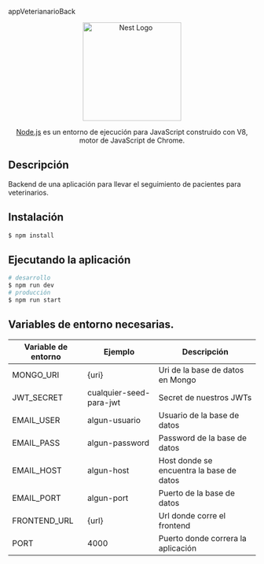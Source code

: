  appVeterianarioBack
<p align="center">
  <a href="https://nodejs.org/es/" target="blank"><img src="https://upload.wikimedia.org/wikipedia/commons/d/d9/Node.js_logo.svg" width="200" alt="Nest Logo" /></a>
</p>



  <p align="center"> <a href="http://nodejs.org" target="_blank">Node.js</a> es un entorno de ejecución para JavaScript construido con V8, motor de JavaScript de Chrome.</p>
    <p align="center">

## Descripción

Backend de una aplicación para llevar el seguimiento de pacientes para veterinarios.

## Instalación

```bash
$ npm install
```

## Ejecutando la aplicación

```bash
# desarrollo
$ npm run dev
# producción
$ npm run start
```

## Variables de entorno necesarias.
| Variable de entorno | Ejemplo | Descripción |
| --- | --- | --- |
MONGO_URI | {uri} | Uri de la base de datos en Mongo
JWT_SECRET | cualquier-seed-para-jwt | Secret de nuestros JWTs
EMAIL_USER | algun-usuario | Usuario de la base de datos
EMAIL_PASS | algun-password | Password de la base de datos
EMAIL_HOST | algun-host | Host donde se encuentra la base de datos
EMAIL_PORT | algun-port | Puerto de la base de datos
FRONTEND_URL | {url} | Url donde corre el frontend
PORT | 4000 | Puerto donde correra la aplicación